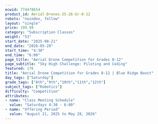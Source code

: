 ```yaml
---
ecwid: 774478654
product_id: Aerial-Drones-25-26-Gr-8-12
robots: "noindex, follow"
layout: "single"
price: 199.99
category: "Subscription Classes"
weight: "53"
start_date: "2025-08-21"
end_date: "2026-05-28"
start_time: "4:30"
end_time: "6:00"
page_title: "Aerial Drone Competition for Grades 8-12"
page_subtitle: "Sky High Challenge: Piloting and Coding"
featured: 176
title: "Aerial Drone Competition for Grades 8-12 | Blue Ridge Boost"
day_tags: ["Saturday"]
grade_tags: ["8th","9th","10th","11th","12th"]
subject_tags: ["Robotics"]
difficulty: "Competition"
attributes:
- name: "Class Meeting Schedule"
  value: "Saturdays 4:30 - 6:00"
- name: "Offering Period"
  value: "August 21, 2025 to May 28, 2026"
---
```

